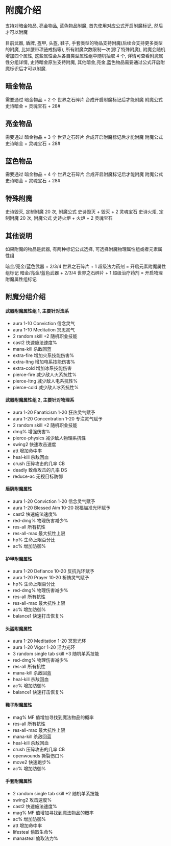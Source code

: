 # 附魔介绍

支持对暗金物品, 亮金物品, 蓝色物品附魔, 首先使用对应公式开启附魔标记, 然后才可以附魔

目前武器, 盾牌, 盔甲, 头盔, 鞋子, 手套类型的物品支持附魔(后续会支持更多类型的附魔, 比如腰带项链戒指等), 所有附魔次数限制一次(除了特殊附魔), 附魔会随机增加四个属性, 这些属性会从各自类型属性组中随机抽取 4 个, 详情可查看附魔属性分组详情, 史诗暗金原生支持附魔, 其他暗金,亮金,蓝色物品需要通过公式开启附魔标识后才可以附魔.

## 暗金物品

需要通过 暗金物品 + 2 个 世界之石碎片 合成开启附魔标记后才能附魔
附魔公式 史诗暗金 + 灵魂宝石 + 28#

## 亮金物品

需要通过 暗金物品 + 3 个 世界之石碎片 合成开启附魔标记后才能附魔
附魔公式 史诗暗金 + 灵魂宝石 + 28#

## 蓝色物品

需要通过 暗金物品 + 4 个 世界之石碎片 合成开启附魔标记后才能附魔
附魔公式 史诗暗金 + 灵魂宝石 + 28#

## 特殊附魔

史诗毁灭, 定制附魔 20 次, 附魔公式 史诗毁灭 + 毁灭 + 2 灵魂宝石
史诗火炬, 定制附魔 20 次, 附魔公式 史诗火炬 + 火炬 + 2 灵魂宝石

## 其他说明

如果附魔的物品是武器, 有两种标记公式选择, 可选择附魔物理属性组或者元素属性组

暗金/亮金/蓝色武器 + 2/3/4 世界之石碎片 + 1 超级法力药剂 = 开启元素附魔属性组标记
暗金/亮金/蓝色武器 + 2/3/4 世界之石碎片 + 1 超级治疗药剂 = 开启物理附魔属性组标记

## 附魔分组介绍

#### 武器附魔属性组 1, 主要针对法系

- aura 1-10 Conviction 信念灵气
- aura 1-10 Meditation 冥思灵气
- 2 random skill +2 随机职业技能
- cast2 快速施法速度%
- mana-kill 杀敌回蓝
- extra-fire 增加火系技能伤害%
- extra-ltng 增加电系技能伤害%
- extra-cold 增加冰系技能伤害
- pierce-fire 减少敌人火系抗性%
- pierce-ltng 减少敌人电系抗性%
- pierce-cold 减少敌人冰系抗性%

#### 武器附魔属性组 2, 主要针对物理系

- aura 1-20 Fanaticism 1-20 狂热灵气赋予
- aura 1-20 Concentration 1-20 专注灵气赋予
- 2 random skill +2 随机职业技能
- dmg% 增强伤害%
- pierce-physics 减少敌人物理系抗性
- swing2 快速攻击速度
- att 增加命中率
- heal-kill 杀敌回血
- crush 压碎攻击的几率 CB
- deadly 致命攻击的几率 DS
- reduce-ac 无视目标防御

#### 盾牌附魔属性

- aura 1-20 Conviction 1-20 信念灵气赋予
- aura 1-20 Blessed Aim 10-20 祝福瞄准光环赋予
- cast2 快速施法速度%
- red-dmg% 物理伤害减少%
- res-all 所有抗性
- res-all-max 最大抗性上限
- hp% 生命上限百分比
- ac% 增加防御%

#### 护甲附魔属性

- aura 1-20 Defiance 10-20 反抗光环赋予
- aura 1-20 Prayer 10-20 祈祷灵气赋予
- hp% 生命上限百分比
- red-dmg% 物理伤害减少%
- res-all 所有抗性
- res-all-max 最大抗性上限
- ac% 增加防御%
- balance1 快速打击恢复%

#### 头盔附魔属性

- aura 1-20 Meditation 1-20 冥思光环
- aura 1-20 Vigor 1-20 活力光环
- 3 random single tab skill +3 随机单系技能
- red-dmg% 物理伤害减少%
- res-all 所有抗性
- mana-kill 杀敌回蓝
- heal-kill 杀敌回血
- ac% 增加防御%
- balance1 快速打击恢复%

#### 鞋子附魔属性

- mag% MF 值增加寻找到魔法物品的概率
- res-all 所有抗性
- res-all-max 最大抗性上限
- mana-kill 杀敌回蓝
- heal-kill 杀敌回血
- crush 压碎攻击的几率 CB
- openwounds 撕裂伤口%
- move2 快速跑步%
- ac% 增加防御%

#### 手套附魔属性

- 2 random single tab skill +2 随机单系技能
- swing2 攻击速度%
- cast2 快速施法速度%
- mag% MF 值增加寻找到魔法物品的概率
- ac% 增加防御%
- att 增加命中率
- lifesteal 偷取生命%
- manasteal 偷取法力%
